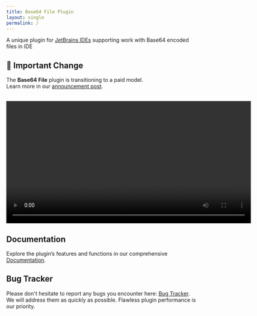 ```yaml
---
title: Base64 File Plugin
layout: single
permalink: /
---
```


A unique plugin for [JetBrains IDEs](https://www.jetbrains.com/ides/) supporting work with Base64 encoded files in IDE

<div id="install"></div>
<script src="https://plugins.jetbrains.com/assets/scripts/mp-widget.js"></script>
<script>
  MarketplaceWidget.setupMarketplaceWidget('install', 25896, "#install");
</script>

## 🚀 Important Change

The **Base64 File** plugin is transitioning to a paid model.  
Learn more in our [announcement post](/news/2025/02/21/two-months-on-marketplace.html).

<br/>

<video width="650" height="auto" controls preload="auto" autoplay="autoplay">
  <source src="{{ site.baseurl }}/assets/videos/base64_file_plugin_overview.mp4" type="video/mp4">
  Your browser does not support the video tag.
</video>

<br/>

## Documentation

Explore the plugin’s features and functions in our comprehensive [Documentation](/documentation).

## Bug Tracker

Please don't hesitate to report any bugs you encounter
here: [Bug Tracker](https://github.com/base64file/Base64File/issues).
We will address them as quickly as possible. Flawless plugin performance is our priority.












